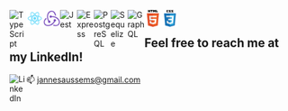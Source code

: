 



<a href="https://www.typescriptlang.org/" target="_blank"> <img align="left" alt="TypeScript" title="TypeScript" width="30px" src="https://upload.wikimedia.org/wikipedia/commons/thumb/4/4c/Typescript_logo_2020.svg/1200px-Typescript_logo_2020.svg.png" /> </a>

<a href="https://reactjs.org/" target="_blank"> <img align="left" alt="React" title="React" width="30px" src="https://raw.githubusercontent.com/github/explore/80688e429a7d4ef2fca1e82350fe8e3517d3494d/topics/react/react.png" /> </a>

<a href="https://redux.js.org" target="_blank"> <img align="left" alt="Redux" title="Redux" width="30px" src="https://raw.githubusercontent.com/github/explore/80688e429a7d4ef2fca1e82350fe8e3517d3494d/topics/redux/redux.png" /> </a>

<a href="https://jestjs.io" target="_blank"> <img align="left" alt="Jest" title="Jest" width="30px" src="https://www.vectorlogo.zone/logos/jestjsio/jestjsio-icon.svg" /> </a>

<a href="https://expressjs.com/" target="_blank"> <img align="left" alt="Express" title="Express" width="30px" src="https://avatars1.githubusercontent.com/u/5658226?s=200&v=4" /> </a>

<a href="https://www.postgresql.org/" target="_blank"> <img align="left" alt="PostgreSQL" title="PostgreSQL" width="30px" src="https://www.postgresql.org/media/img/about/press/elephant.png" /> </a>
                                                                                                                                                     
<a href="https://sequelize.org/" target="_blank"> <img align="left" alt="Sequelize" title="Sequelize" width="30px" src="https://avatars1.githubusercontent.com/u/3591786?s=200&v=4" /> </a>

<a href="https://graphql.org/"><img src="https://img.icons8.com/color/48/000000/graphql.png" align="left" width="30px" alt="GraphQL"/></a>
                                                                                                              
<a href="https://developer.mozilla.org/en-US/docs/Web/Guide/HTML/HTML5" target="_blank"> <img align="left" alt="HTML5" title="HTML5" width="30px" src="https://raw.githubusercontent.com/github/explore/80688e429a7d4ef2fca1e82350fe8e3517d3494d/topics/html/html.png" /> </a>

<a href="https://developer.mozilla.org/en-US/docs/Web/CSS" target="_blank"> <img align="left" alt="CSS3" title="CSS3" width="30px" src="https://raw.githubusercontent.com/github/explore/80688e429a7d4ef2fca1e82350fe8e3517d3494d/topics/css/css.png" /> </a> <br />

## Feel free to reach me at my LinkedIn!
[<img align="left" alt="LinkedIn" width="30px" src="https://cdn.jsdelivr.net/npm/simple-icons@v3/icons/linkedin.svg" />][linkedin]
📫 jannesaussems@gmail.com

[linkedin]: https://www.linkedin.com/jannesaussems/
